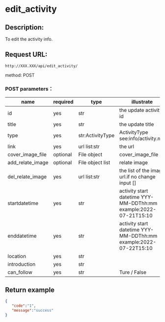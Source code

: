 # edit_activity

## Description:
 To edit the activity info.

## Request URL:
`http://XXX.XXX/api/edit_activity/`

method: POST

### POST parameters：
| name             | required  | type             | illustrate                                                       |
|------------------|-----------|------------------|------------------------------------------------------------------|
| id               | yes       | str              | the update activity id                                           |
| title            | yes       | str              | the update title                                                 |
| type             | yes       | str:ActivityType | ActivityType see:info/activity.md                                |
| link             | yes       | url list:str     | the url                                                          |
| cover_image_file | optional  | File object      | cover_image_file                                                 |
| add_relate_image | optional  | File object list | relate image                                                     |
| del_relate_image | yes       | url list:str     | the list of the image url.if no change input []                  |
| startdatetime    | yes       | str              | activity start datetime YYY-MM-DDThh:mm example:2022-07-21T15:10 |
| enddatetime      | yes       | str              | activity start datetime YYY-MM-DDThh:mm example:2022-07-22T15:10 |
| location         | yes       | str              |                                                                  |
| introduction     | yes       | str              |                                                                  |
| can_follow       | yes       | str              | Ture / False                                                     |





## Return example
```json
{
   "code":"1",
   "message":"success"
}
```

